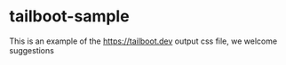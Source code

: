 # tailboot-sample
This is an example of the https://tailboot.dev output css file, we welcome suggestions
